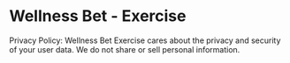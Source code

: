 # Wellness Bet - Exercise





Privacy Policy: 
Wellness Bet Exercise cares about the privacy and security of your user data. We do not share or sell personal information. 